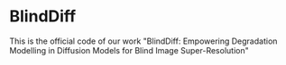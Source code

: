 # BlindDiff
This is the official code of our work "BlindDiff: Empowering Degradation Modelling in Diffusion Models for Blind Image Super-Resolution"
